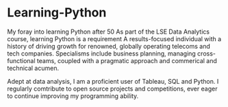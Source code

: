 # Learning-Python
My foray into learning Python after 50
As part of the LSE Data Analytics course, learning Python is a requirement
A results-focused individual with a history of driving growth for renowned, globally operating telecoms and tech companies. Specialisms include business planning, managing cross-functional teams, coupled with a pragmatic approach and commerical and technical acumen.

Adept at data analysis, I am a proficient user of Tableau, SQL and Python.  I regularly comtribute to open source projects and competitions, ever eager to continue improving my programming ability.
